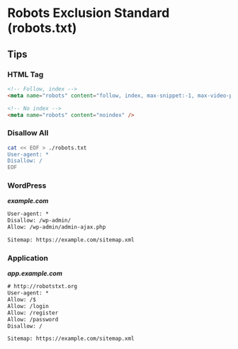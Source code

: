 # Robots Exclusion Standard (robots.txt)

## Tips

### HTML Tag

```html
<!-- Follow, index -->
<meta name="robots" content="follow, index, max-snippet:-1, max-video-preview:-1, max-image-preview:large" />

<!-- No index -->
<meta name="robots" content="noindex" />
```

### Disallow All

```sh
cat << EOF > ./robots.txt
User-agent: *
Disallow: /
EOF
```

### WordPress

***example.com***

```txt
User-agent: *
Disallow: /wp-admin/
Allow: /wp-admin/admin-ajax.php

Sitemap: https://example.com/sitemap.xml
```

### Application

***app.example.com***

```txt
# http://robotstxt.org
User-agent: *
Allow: /$
Allow: /login
Allow: /register
Allow: /password
Disallow: /

Sitemap: https://example.com/sitemap.xml
```
